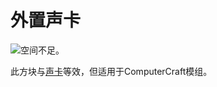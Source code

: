 # 外置声卡

![空间不足。](block:computronics:sound_board)

此方块与[声卡](../../item/sound_card.md)等效，但适用于ComputerCraft模组。
